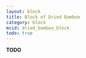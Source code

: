 ```yaml
---
layout: block
title: Block of Dried Bamboo
category: block
mcid: dried_bamboo_block
todo: true
---
```



**TODO**
